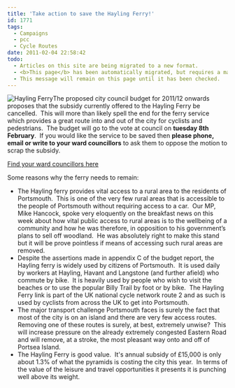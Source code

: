 ```yaml
---
title: 'Take action to save the Hayling Ferry!'
id: 1771
tags:
  - Campaigns
  - pcc
  - Cycle Routes
date: 2011-02-04 22:58:42
todo:
  - Articles on this site are being migrated to a new format.
  - <b>This page</b> has been automatically migrated, but requires a manual check-&amp;-tune to ensure the format and links all work as expected.
  - This message will remain on this page until it has been checked.
---
```


![Hayling Ferry](http://www.pompeybug.co.uk/wp-content/uploads/2011/02/Hayling-Ferry-300x190.jpg "Hayling Ferry")The proposed city council budget for 2011/12 onwards proposes that the subsidy currently offered to the Hayling Ferry be cancelled.  This will more than likely spell the end for the ferry service which provides a great route into and out of the city for cyclists and pedestrians.  The budget will go to the vote at council on **tuesday 8th February**.  If you would like the service to be saved then **please phone, email or write to your ward councillors** to ask them to oppose the motion to scrap the subsidy.

[Find your ward councillors here](http://www.portsmouth.gov.uk/yourcouncil/1120.html)

Some reasons why the ferry needs to remain:

*   The Hayling ferry provides vital access to a rural area to the residents of Portsmouth.  This is one of the very few rural areas that is accessible to the people of Portsmouth without requiring access to a car.  Our MP, Mike Hancock, spoke very eloquently on the breakfast news on this week about how vital public access to rural areas is to the wellbeing of a community and how he was therefore, in opposition to his government’s plans to sell off woodland.  He was absolutely right to make this stand but it will be prove pointless if means of accessing such rural areas are removed.
*   Despite the assertions made in appendix C of the budget report, the Hayling ferry is widely used by citizens of Portsmouth.  It is used daily by workers at Hayling, Havant and Langstone (and further afield) who commute by bike.  It is heavily used by people who wish to visit the beaches or to use the popular Billy Trail by foot or by bike.  The Hayling Ferry link is part of the UK national cycle network route 2 and as such is used by cyclists from across the UK to get into Portsmouth.
*   The major transport challenge Portsmouth faces is surely the fact that most of the city is on an island and there are very few access routes.  Removing one of these routes is surely, at best, extremely unwise?  This will increase pressure on the already extremely congested Eastern Road and will remove, at a stroke, the most pleasant way onto and off of Portsea Island.
*   The Hayling Ferry is good value.  It's annual subsidy of £15,000 is only about 1.3% of what the pyramids is costing the city this year.  In terms of the value of the leisure and travel opportunities it presents it is punching well above its weight.